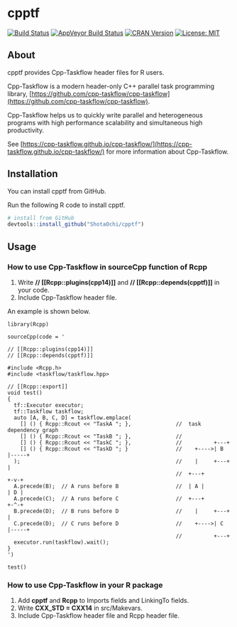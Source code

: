 # cpptf

[![Build Status](https://travis-ci.org/ShotaOchi/cpptf.svg?branch=master)](https://travis-ci.org/ShotaOchi/cpptf)
[![AppVeyor Build Status](https://ci.appveyor.com/api/projects/status/github/ShotaOchi/cpptf?branch=master&svg=true)](https://ci.appveyor.com/project/ShotaOchi/cpptf)
[![CRAN Version](https://www.r-pkg.org/badges/version/cpptf)](https://cran.r-project.org/package=cpptf)
[![License: MIT](https://img.shields.io/badge/License-MIT-yellow.svg)](https://opensource.org/licenses/MIT)

## About

cpptf provides Cpp-Taskflow header files for R users.

Cpp-Taskflow is a modern header-only C++ parallel task programming library, [https://github.com/cpp-taskflow/cpp-taskflow](https://github.com/cpp-taskflow/cpp-taskflow). 

Cpp-Taskflow helps us to quickly write parallel and heterogeneous programs with high performance scalability and simultaneous high productivity.

See [https://cpp-taskflow.github.io/cpp-taskflow/](https://cpp-taskflow.github.io/cpp-taskflow/) for more information about Cpp-Taskflow.

## Installation
You can install cpptf from GitHub.

Run the following R code to install cpptf.
```r
# install from GitHub
devtools::install_github("ShotaOchi/cpptf")
```

## Usage

### How to use Cpp-Taskflow in sourceCpp function of Rcpp

1. Write **// [[Rcpp::plugins(cpp14)]]** and **// [[Rcpp::depends(cpptf)]]** in your code.
1. Include Cpp-Taskflow header file.

An example is shown below.
```
library(Rcpp)

sourceCpp(code = '

// [[Rcpp::plugins(cpp14)]]
// [[Rcpp::depends(cpptf)]]

#include <Rcpp.h>
#include <taskflow/taskflow.hpp>

// [[Rcpp::export]]
void test()
{
  tf::Executor executor;
  tf::Taskflow taskflow;
  auto [A, B, C, D] = taskflow.emplace(
    [] () { Rcpp::Rcout << "TaskA "; },              //  task dependency graph
    [] () { Rcpp::Rcout << "TaskB "; },              // 
    [] () { Rcpp::Rcout << "TaskC "; },              //          +---+          
    [] () { Rcpp::Rcout << "TaskD "; }               //    +---->| B |-----+   
  );                                                 //    |     +---+     |
                                                     //  +---+           +-v-+ 
  A.precede(B);  // A runs before B                  //  | A |           | D | 
  A.precede(C);  // A runs before C                  //  +---+           +-^-+ 
  B.precede(D);  // B runs before D                  //    |     +---+     |    
  C.precede(D);  // C runs before D                  //    +---->| C |-----+    
                                                     //          +---+          
  executor.run(taskflow).wait();
}
')

test()
```

### How to use Cpp-Taskflow in your R package

1. Add **cpptf** and **Rcpp** to Imports fields and LinkingTo fields.
1. Write **CXX_STD = CXX14** in src/Makevars. 
1. Include Cpp-Taskflow header file and Rcpp header file.
